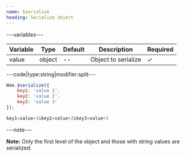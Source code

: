 ```yaml
---
name: $serialize
heading: Serialize object
---
```


---variables---

| Variable | Type | Default | Description | Required |
| -- | -- | -- | -- | -- |
| value | object | -- | Object to serialize | ✓ |

---code|type:string|modifier:split---

```javascript
Wee.$serialize({
	key1: 'value 1',
	key2: 'value 2',
	key3: 'value 3'
});
```

```javascript
key1=value+1&key2=value+2&key3=value+3
```

---note---

**Note:** Only the first level of the object and those with string values are serialized.